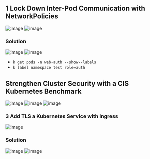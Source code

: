 ## 1 Lock Down Inter-Pod Communication with NetworkPolicies
![image](https://github.com/emirhandogandemir/Kubernetes-Notlar/assets/74687192/b4c90ea9-6716-4a25-849f-28c78d25eee9)
![image](https://github.com/emirhandogandemir/Kubernetes-Notlar/assets/74687192/1f26942c-a697-4944-b3d4-9fdf7c2fcbd4)
### Solution
![image](https://github.com/emirhandogandemir/Kubernetes-Notlar/assets/74687192/ef35b24b-72c6-42f2-8934-1ebbb98b7e35)
![image](https://github.com/emirhandogandemir/Kubernetes-Notlar/assets/74687192/e73fa6b9-6977-4d46-aa0b-0a492182f84c)

- `k get pods -n web-auth --show--labels`
- `k label namespace test role=auth`

## Strengthen Cluster Security with a CIS Kubernetes Benchmark

![image](https://github.com/emirhandogandemir/Kubernetes-Notlar/assets/74687192/4d5a155c-fd41-4b43-9890-71f455bfa7eb)
![image](https://github.com/emirhandogandemir/Kubernetes-Notlar/assets/74687192/097bd9ea-ad4d-4eb1-a946-3ff269c01997)
![image](https://github.com/emirhandogandemir/Kubernetes-Notlar/assets/74687192/b37cf985-3eb9-49e0-919c-96f02496e181)

### 3 Add TLS a Kubernetes Service with Ingress

![image](https://github.com/emirhandogandemir/Kubernetes-Notlar/assets/74687192/3222a5ce-1ae5-44c9-a5e4-54a3b6e513b4)

### Solution
![image](https://github.com/emirhandogandemir/Kubernetes-Notlar/assets/74687192/cb1cb23c-4b29-4da9-a586-cf521319151f)
![image](https://github.com/emirhandogandemir/Kubernetes-Notlar/assets/74687192/26425bcf-237d-4e5a-8f90-2a588dce4856)
